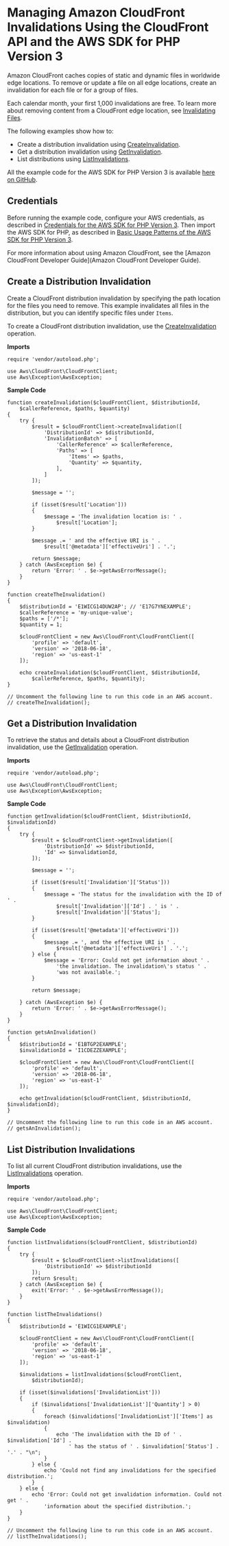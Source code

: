 # Managing Amazon CloudFront Invalidations Using the CloudFront API and the AWS SDK for PHP Version 3<a name="cloudfront-example-invalidation"></a>

Amazon CloudFront caches copies of static and dynamic files in worldwide edge locations\. To remove or update a file on all edge locations, create an invalidation for each file or for a group of files\.

Each calendar month, your first 1,000 invalidations are free\. To learn more about removing content from a CloudFront edge location, see [Invalidating Files](https://docs.aws.amazon.com/AmazonCloudFront/latest/DeveloperGuide/Invalidation.html)\.

The following examples show how to:
+ Create a distribution invalidation using [CreateInvalidation](https://docs.aws.amazon.com/aws-sdk-php/v3/api/api-cloudfront-2018-11-05.html#createinvalidation)\.
+ Get a distribution invalidation using [GetInvalidation](https://docs.aws.amazon.com/aws-sdk-php/v3/api/api-cloudfront-2018-11-05.html#getinvalidation)\.
+ List distributions using [ListInvalidations](https://docs.aws.amazon.com/aws-sdk-php/v3/api/api-cloudfront-2018-11-05.html#listinvalidations)\.

All the example code for the AWS SDK for PHP Version 3 is available [here on GitHub](https://github.com/awsdocs/aws-doc-sdk-examples/tree/master/php/example_code)\.

## Credentials<a name="credentials"></a>

Before running the example code, configure your AWS credentials, as described in [Credentials for the AWS SDK for PHP Version 3](guide_credentials.md)\. Then import the AWS SDK for PHP, as described in [Basic Usage Patterns of the AWS SDK for PHP Version 3](getting-started_basic-usage.md)\.

For more information about using Amazon CloudFront, see the [Amazon CloudFront Developer Guide](Amazon CloudFront Developer Guide)\.

## Create a Distribution Invalidation<a name="create-a-distribution-invalidation"></a>

Create a CloudFront distribution invalidation by specifying the path location for the files you need to remove\. This example invalidates all files in the distribution, but you can identify specific files under `Items`\.

To create a CloudFront distribution invalidation, use the [CreateInvalidation](https://docs.aws.amazon.com/cloudfront/latest/APIReference/API_CreateInvalidation.html) operation\.

 **Imports** 

```
require 'vendor/autoload.php';

use Aws\CloudFront\CloudFrontClient; 
use Aws\Exception\AwsException;
```

 **Sample Code** 

```
function createInvalidation($cloudFrontClient, $distributionId, 
    $callerReference, $paths, $quantity)
{
    try {
        $result = $cloudFrontClient->createInvalidation([
            'DistributionId' => $distributionId,
            'InvalidationBatch' => [
                'CallerReference' => $callerReference,
                'Paths' => [
                    'Items' => $paths,
                    'Quantity' => $quantity,
                ],
            ]
        ]);

        $message = '';

        if (isset($result['Location']))
        {
            $message = 'The invalidation location is: ' . 
                $result['Location'];
        }

        $message .= ' and the effective URI is ' . 
            $result['@metadata']['effectiveUri'] . '.';

        return $message;
    } catch (AwsException $e) {
        return 'Error: ' . $e->getAwsErrorMessage();
    }
}

function createTheInvalidation()
{
    $distributionId = 'E1WICG14DUW2AP'; // 'E17G7YNEXAMPLE';
    $callerReference = 'my-unique-value';
    $paths = ['/*'];
    $quantity = 1;

    $cloudFrontClient = new Aws\CloudFront\CloudFrontClient([
        'profile' => 'default',
        'version' => '2018-06-18',
        'region' => 'us-east-1'
    ]);

    echo createInvalidation($cloudFrontClient, $distributionId, 
        $callerReference, $paths, $quantity);
}

// Uncomment the following line to run this code in an AWS account.
// createTheInvalidation();
```

## Get a Distribution Invalidation<a name="get-a-distribution-invalidation"></a>

To retrieve the status and details about a CloudFront distribution invalidation, use the [GetInvalidation](https://docs.aws.amazon.com/cloudfront/latest/APIReference/API_GetInvalidation.html) operation\.

 **Imports** 

```
require 'vendor/autoload.php';

use Aws\CloudFront\CloudFrontClient; 
use Aws\Exception\AwsException;
```

 **Sample Code** 

```
function getInvalidation($cloudFrontClient, $distributionId, $invalidationId)
{
    try {
        $result = $cloudFrontClient->getInvalidation([
            'DistributionId' => $distributionId,
            'Id' => $invalidationId,
        ]);

        $message = '';

        if (isset($result['Invalidation']['Status']))
        {
            $message = 'The status for the invalidation with the ID of ' . 
                $result['Invalidation']['Id'] . ' is ' . 
                $result['Invalidation']['Status'];
        } 
        
        if (isset($result['@metadata']['effectiveUri']))
        {
            $message .= ', and the effective URI is ' . 
                $result['@metadata']['effectiveUri'] . '.';
        } else {
            $message = 'Error: Could not get information about ' .
                'the invalidation. The invalidation\'s status ' .
                'was not available.';
        }
        
        return $message;

    } catch (AwsException $e) {
        return 'Error: ' . $e->getAwsErrorMessage();
    }
}

function getsAnInvalidation()
{
    $distributionId = 'E1BTGP2EXAMPLE';
    $invalidationId = 'I1CDEZZEXAMPLE';

    $cloudFrontClient = new Aws\CloudFront\CloudFrontClient([
        'profile' => 'default',
        'version' => '2018-06-18',
        'region' => 'us-east-1'
    ]);
    
    echo getInvalidation($cloudFrontClient, $distributionId, $invalidationId);
}

// Uncomment the following line to run this code in an AWS account.
// getsAnInvalidation();
```

## List Distribution Invalidations<a name="list-distribution-invalidations"></a>

To list all current CloudFront distribution invalidations, use the [ListInvalidations](https://docs.aws.amazon.com/cloudfront/latest/APIReference/API_ListInvalidations.html) operation\.

 **Imports** 

```
require 'vendor/autoload.php';

use Aws\CloudFront\CloudFrontClient; 
use Aws\Exception\AwsException;
```

 **Sample Code** 

```
function listInvalidations($cloudFrontClient, $distributionId)
{
    try {
        $result = $cloudFrontClient->listInvalidations([
            'DistributionId' => $distributionId
        ]);
        return $result;
    } catch (AwsException $e) {
        exit('Error: ' . $e->getAwsErrorMessage());
    }
}

function listTheInvalidations()
{
    $distributionId = 'E1WICG1EXAMPLE';

    $cloudFrontClient = new Aws\CloudFront\CloudFrontClient([
        'profile' => 'default',
        'version' => '2018-06-18',
        'region' => 'us-east-1'
    ]);

    $invalidations = listInvalidations($cloudFrontClient, 
        $distributionId);

    if (isset($invalidations['InvalidationList']))
    {
        if ($invalidations['InvalidationList']['Quantity'] > 0)
        {
            foreach ($invalidations['InvalidationList']['Items'] as $invalidation)
            {
                echo 'The invalidation with the ID of ' . $invalidation['Id'] . 
                    ' has the status of ' . $invalidation['Status'] . '.' . "\n";
            }
        } else {
            echo 'Could not find any invalidations for the specified distribution.';
        }
    } else {
        echo 'Error: Could not get invalidation information. Could not get ' . 
            'information about the specified distribution.';
    }   
}

// Uncomment the following line to run this code in an AWS account.
// listTheInvalidations();
```